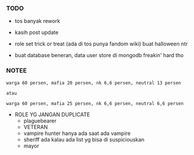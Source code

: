 ### TODO

- tos banyak rework

- kasih post update

- role set trick or treat (ada di tos punya fandom wiki) buat halloween ntr

- buat database beneran, data user store di mongodb freakin' hard tho


### NOTEE

```
warga 60 persen, mafia 20 persen, nk 6,6 persen, neutral 13 persen	

atau	

warga 60 persen, mafia 25 persen, nk 6,6 persen, neutral 6,6 persen
```

- ROLE YG JANGAN DUPLICATE
  - plaguebearer
  - VETERAN
  - vampire hunter hanya ada saat ada vampire
  - sheriff ada kalau ada list yg bisa di suspiciouskan
  - mayor
